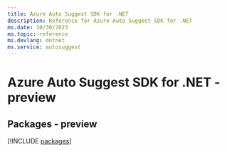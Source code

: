```yaml
---
title: Azure Auto Suggest SDK for .NET
description: Reference for Azure Auto Suggest SDK for .NET
ms.date: 10/30/2023
ms.topic: reference
ms.devlang: dotnet
ms.service: autosuggest
---
```

# Azure Auto Suggest SDK for .NET - preview
## Packages - preview
[!INCLUDE [packages](auto-suggest-index.md)]